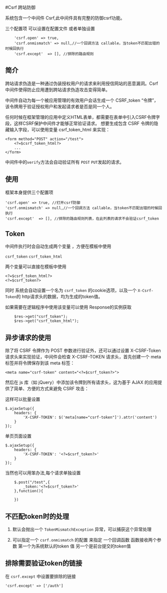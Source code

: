 #Csrf 跨站防御

系统包含一个中间件 Csrf,此中间件具有完整的防御csrf功能。

三个配置项 可以设置在配置文件 或者单独设置
```
    'csrf.open' => true,
    'csrf.onmismatch' => null,//一个回调方法 callable，当token不匹配出错的时候回执行
    'csrf.except'  => [], //排除的路由规则
```

## 简介

跨站请求伪造是一种通过伪装授权用户的请求来利用授信网站的恶意漏洞。Csrf中间件使得防止应用遭到跨站请求伪造攻击变得简单。

中间件自动为每一个被应用管理的有效用户会话生成一个 CSRF_token “令牌”，该令牌用于验证授权用户和发起请求者是否是同一个人。

任何时候在框架管理的应用中定义HTML表单，都需要在表单中引入CSRF令牌字段，这样CSRF保护中间件才能够正常验证请求。
想要生成包含 CSRF 令牌的隐藏输入字段，可以使用变量 csrf_token_html 来实现：

```
<form method="POST" action="/test">
    <?=$csrf_token_html?>
    ...
</form>
```

中间件中的`verify`方法会自动验证所有  `POST` `PUT`发起的请求。


## 使用

框架本身提供三个配置项

```
'csrf.open' => true, //打开csrf防御
'csrf.onmismatch' => null,//一个回调方法 callable，当token不匹配出错的时候回执行
'csrf.except'  => [], //排除的路由规则列表，在此列表的请求不会验证csrf_token
```

## Token

中间件执行时会自动生成两个变量 ，方便在模板中使用

`csrf_token` `csrf_token_html`

两个变量可以直接在模板中使用

```
<?=$csrf_token_html?>
<?=$csrf_token?>
```

同时 系统会自动设置一个名为 `csrf_token` 的cookie选项，以及一个 `X-Csrf-Token`的 http请求头的数据，均为生成的token值。



如果需要在逻辑程序中使用该变量可以使用 Response的实例获取

```
    $res->get("csrf_token");
    $res->get("csrf_token_html");
```

## 异步请求的使用


除了将 CSRF 令牌作为 POST 参数进行验证外，还可以通过设置 X-CSRF-Token 请求头来实现验证，中间件会检查 X-CSRF-TOKEN 请求头，首先创建一个 meta 标签并将令牌保存到该 meta 标签：

```
<meta name="csrf-token" content="<?=$csrf_token?>">
```

然后在 js 库（如 jQuery）中添加该令牌到所有请求头，这为基于 AJAX 的应用提供了简单、方便的方式来避免 CSRF 攻击：

这样可以批量设置
```
$.ajaxSetup({
    headers: {
        'X-CSRF-TOKEN': $('meta[name="csrf-token"]').attr('content')
    }
});

```


单页页面设置
```
$.ajaxSetup({
    headers: {
        'X-CSRF-TOKEN': '<?=$csrf_token?>'
    }
});
```

当然也可以用笨办法,每个请求单独设置

```
    $.post("/test",{
        _token:'<?=$csrf_token?>'
    },function(){
    
    })
```

## 不匹配token时的处理

1. 默认会抛出一个 `TokenMismatchException` 异常，可以捕获这个异常处理

2. 可以指定一个 `csrf.onmismatch` 的配置 来指定 一个回调函数 函数接收两个参数 第一个为系统默认的token 值 另一个是前台提交的token值

## 排除需要验证token的链接

在 `csrf.except` 中设置要排除的链接

```
'csrf.except' => ['/auth']
```